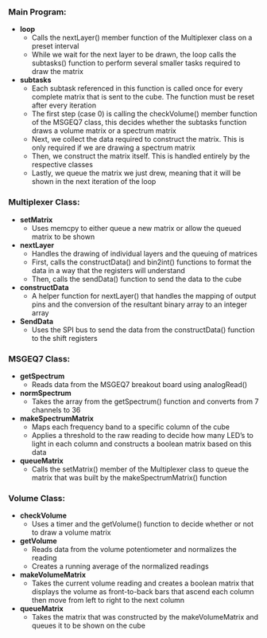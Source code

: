 ﻿### Main Program:

- <b> loop </b>
  - Calls the nextLayer() member  function of the Multiplexer class on a preset interval
  - While we wait for the next layer to be drawn, the loop calls the subtasks() function to perform several smaller tasks required to draw the matrix
- <b>subtasks</b>
  - Each subtask referenced in this function is called once for every complete matrix that is sent to the cube. The function must be reset after every iteration
  - The first step (case 0) is calling the checkVolume() member function of the MSGEQ7 class, this decides whether the subtasks function draws a volume matrix or a spectrum matrix
  - Next, we collect the data required to construct the matrix. This is only required if we are drawing a spectrum matrix
  - Then, we construct the matrix itself. This is handled entirely by the respective classes
  - Lastly, we queue the matrix we just drew, meaning that it will be shown in the next iteration of the loop

### Multiplexer Class:

- <b>setMatrix</b>
  - Uses memcpy to either queue a new matrix or allow the queued matrix to be shown
- <b>nextLayer</b>
  - Handles the drawing of individual layers and the queuing of matrices
  - First, calls the constructData() and bin2int() functions to format the data in a way that the registers will understand
  - Then, calls the sendData() function to send the data to the cube
- <b>constructData</b>
  - A helper function for nextLayer() that handles the mapping of output pins and the conversion of the resultant binary array to an integer array
- <b>SendData</b>
  - Uses the SPI bus to send the data from the constructData() function to the shift registers

### MSGEQ7 Class:

- <b>getSpectrum</b>
  - Reads data from the MSGEQ7 breakout board using analogRead()
- <b>normSpectrum</b>
  - Takes the array from the getSpectrum() function and converts from 7 channels to 36
- <b>makeSpectrumMatrix</b>
  - Maps each frequency band to a specific column of the cube
  - Applies a threshold to the raw reading to decide how many LED’s to light in each column and constructs a boolean matrix based on this data
- <b>queueMatrix</b>
  - Calls the setMatrix() member of the Multiplexer class to queue the matrix that was built by the makeSpectrumMatrix() function

### Volume Class:

- <b>checkVolume</b>
  - Uses a timer and the getVolume() function to decide whether or not to draw a volume matrix
- <b>getVolume</b>
  - Reads data from the volume potentiometer and normalizes the reading
  - Creates a running average of the normalized readings
- <b>makeVolumeMatrix</b>
  - Takes the current volume reading and creates a boolean matrix that displays the volume as front-to-back bars that ascend each column then move from left to right to the next column
- <b>queueMatrix</b>
  - Takes the matrix that was constructed by the makeVolumeMatrix and queues it to be shown on the cube